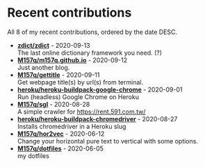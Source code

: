 # Recent contributions

All <!-- recent_contributions_count starts -->8<!-- recent_contributions_count ends --> of my recent contributions, ordered by the date DESC.

<!-- recent_contributions starts -->
* **[zdict/zdict](https://github.com/zdict/zdict)** - 2020-09-13
<br>The last online dictionary framework you need. (?)
* **[M157q/m157q.github.io](https://github.com/M157q/m157q.github.io)** - 2020-09-12
<br>Just another blog.
* **[M157q/gettitle](https://github.com/M157q/gettitle)** - 2020-09-11
<br>Get webpage title(s) by url(s) from terminal.
* **[heroku/heroku-buildpack-google-chrome](https://github.com/heroku/heroku-buildpack-google-chrome)** - 2020-09-01
<br>Run (headless) Google Chrome on Heroku
* **[M157q/sgl](https://github.com/M157q/sgl)** - 2020-08-28
<br>A simple crawler for https://rent.591.com.tw/
* **[heroku/heroku-buildpack-chromedriver](https://github.com/heroku/heroku-buildpack-chromedriver)** - 2020-08-27
<br>Installs chromedriver in a Heroku slug
* **[M157q/hor2vec](https://github.com/M157q/hor2vec)** - 2020-06-12
<br>Change your horizontal pure text to vertical with some options.
* **[M157q/dotfiles](https://github.com/M157q/dotfiles)** - 2020-06-05
<br>my dotfiles
<!-- recent_contributions ends -->
